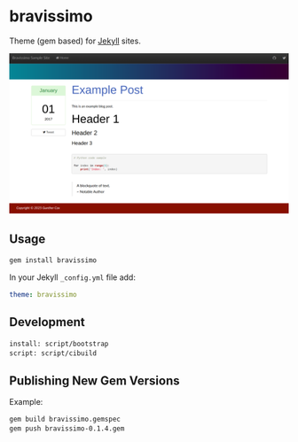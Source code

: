 # bravissimo

Theme (gem based) for [Jekyll](https://jekyllrb.com/) sites.

![Example Site](./template.png)

## Usage

```bash
gem install bravissimo
```

In your Jekyll `_config.yml` file add:

```yaml
theme: bravissimo
```

## Development

```bash
install: script/bootstrap
script: script/cibuild
```

## Publishing New Gem Versions

Example:

```bash
gem build bravissimo.gemspec
gem push bravissimo-0.1.4.gem
```
